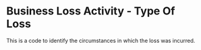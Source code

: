 # Business Loss Activity - Type Of Loss
This is a code to identify the circumstances in which the loss was incurred.